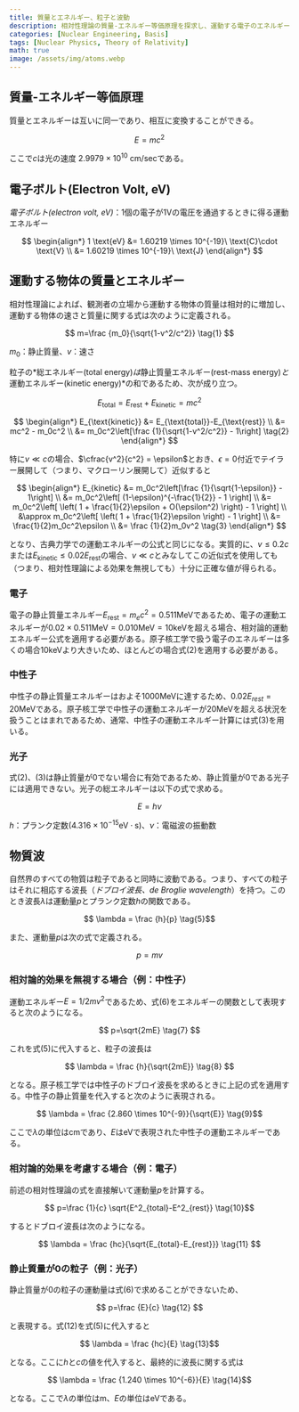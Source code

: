 ```yaml
---
title: 質量とエネルギー、粒子と波動
description: 相対性理論の質量-エネルギー等価原理を探求し、運動する電子のエネルギーを相対論的効果を考慮して計算してみよう。
categories: [Nuclear Engineering, Basis]
tags: [Nuclear Physics, Theory of Relativity]
math: true
image: /assets/img/atoms.webp
---
```

## 質量-エネルギー等価原理
質量とエネルギーは互いに同一であり、相互に変換することができる。

$$ E=mc^2 $$

ここで$c$は光の速度 $2.9979 \times 10^{10}\ \text{cm/sec}$である。

## 電子ボルト(Electron Volt, eV)
*電子ボルト(electron volt, eV)*：1個の電子が1Vの電圧を通過するときに得る運動エネルギー

$$
\begin{align*} 
1 \text{eV} &= 1.60219 \times 10^{-19}\ \text{C}\cdot \text{V}
\\ &= 1.60219 \times 10^{-19}\ \text{J}
\end{align*}
$$

## 運動する物体の質量とエネルギー
相対性理論によれば、観測者の立場から運動する物体の質量は相対的に増加し、運動する物体の速さと質量に関する式は次のように定義される。

$$ m=\frac {m_0}{\sqrt{1-v^2/c^2}} \tag{1} $$

$m_0$：静止質量、$v$：速さ

粒子の*総エネルギー(total energy)*は*静止質量エネルギー(rest-mass energy)*と*運動エネルギー(kinetic energy)*の和であるため、次が成り立つ。

$$ E_{\text{total}} = E_{\text{rest}}+E_{\text{kinetic}} = mc^2$$

$$
\begin{align*}
E_{\text{kinetic}} &= E_{\text{total}}-E_{\text{rest}}
\\ &= mc^2 - m_0c^2
\\ &= m_0c^2\left[\frac {1}{\sqrt{1-v^2/c^2}} - 1\right] \tag{2}
\end{align*}
$$

特に$v\ll c$の場合、$\cfrac{v^2}{c^2} = \epsilon$とおき、$\epsilon = 0$付近でテイラー展開して（つまり、マクローリン展開して）近似すると

$$
\begin{align*}
E_{kinetic} &= m_0c^2\left[\frac {1}{\sqrt{1-\epsilon}} - 1\right] \\
&= m_0c^2\left[ (1-\epsilon)^{-\frac{1}{2}} - 1 \right] \\
&= m_0c^2\left[ \left( 1 + \frac{1}{2}\epsilon + O(\epsilon^2) \right) - 1 \right] \\
&\approx m_0c^2\left[ \left( 1 + \frac{1}{2}\epsilon \right) - 1 \right] \\
&= \frac{1}{2}m_0c^2\epsilon \\
&= \frac {1}{2}m_0v^2 \tag{3}
\end{align*}
$$

となり、古典力学での運動エネルギーの公式と同じになる。実質的に、$v\leq 0.2c$または$E_{\text{kinetic}} \leq 0.02E_{\text{rest}}$の場合、$v\ll c$とみなしてこの近似式を使用しても（つまり、相対性理論による効果を無視しても）十分に正確な値が得られる。

### 電子
電子の静止質量エネルギー$E_{\text{rest}}=m_ec^2=0.511 \text{MeV}$であるため、電子の運動エネルギーが$0.02\times 0.511 \text{MeV}=0.010 \text{MeV}=10 \text{keV}$を超える場合、相対論的運動エネルギー公式を適用する必要がある。原子核工学で扱う電子のエネルギーは多くの場合10keVより大きいため、ほとんどの場合式(2)を適用する必要がある。

### 中性子
中性子の静止質量エネルギーはおよそ1000MeVに達するため、$0.02E_{rest}=20\text{MeV}$である。原子核工学で中性子の運動エネルギーが20MeVを超える状況を扱うことはまれであるため、通常、中性子の運動エネルギー計算には式(3)を用いる。

### 光子
式(2)、(3)は静止質量が0でない場合に有効であるため、静止質量が0である光子には適用できない。光子の総エネルギーは以下の式で求める。

$$ E = h\nu \tag{4} $$

$h$：プランク定数($4.316 \times 10^{-15} \text{eV}\cdot\text{s}$)、$\nu$：電磁波の振動数

## 物質波
自然界のすべての物質は粒子であると同時に波動である。つまり、すべての粒子はそれに相応する波長（*ドブロイ波長、de Broglie wavelength*）を持つ。このとき波長$\lambda$は運動量$p$とプランク定数$h$の関数である。

$$ \lambda = \frac {h}{p} \tag{5}$$

また、運動量$p$は次の式で定義される。

$$ p = mv \tag{6} $$

### 相対論的効果を無視する場合（例：中性子）
運動エネルギー$E=1/2 mv^2$であるため、式(6)をエネルギーの関数として表現すると次のようになる。

$$ p=\sqrt{2mE} \tag{7} $$

これを式(5)に代入すると、粒子の波長は

$$ \lambda = \frac {h}{\sqrt{2mE}} \tag{8} $$

となる。原子核工学では中性子のドブロイ波長を求めるときに上記の式を適用する。中性子の静止質量を代入すると次のように表現される。

$$ \lambda = \frac {2.860 \times 10^{-9}}{\sqrt{E}} \tag{9}$$

ここで$\lambda$の単位はcmであり、$E$はeVで表現された中性子の運動エネルギーである。

### 相対論的効果を考慮する場合（例：電子）
前述の相対性理論の式を直接解いて運動量$p$を計算する。

$$ p=\frac {1}{c} \sqrt{E^2_{total}-E^2_{rest}} \tag{10}$$

するとドブロイ波長は次のようになる。

$$ \lambda = \frac {hc}{\sqrt{E_{total}-E_{rest}}} \tag{11} $$

### 静止質量が0の粒子（例：光子）
静止質量が0の粒子の運動量は式(6)で求めることができないため、

$$ p=\frac {E}{c} \tag{12} $$

と表現する。式(12)を式(5)に代入すると

$$ \lambda = \frac {hc}{E} \tag{13}$$

となる。ここに$h$と$c$の値を代入すると、最終的に波長に関する式は

$$ \lambda = \frac {1.240 \times 10^{-6}}{E} \tag{14}$$

となる。ここで$\lambda$の単位はm、$E$の単位はeVである。
